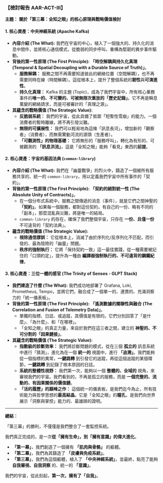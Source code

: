 ### **【檢討報告 AAR-ACT-III】**

**主題：** **關於「第三幕：全知之眼」的核心原理與戰略價值檢討**

#### **1. 核心資產：中央神經系統 (Apache Kafka)**

*   **內容介紹 (The What):** 我們在宇宙的中心，植入了一個強大的、持久化的消息中間件，並將核心通信模式，從脆弱的同步呼叫，重構為堅韌的異步事件驅動。
*   **背後的第一性原理 (The First Principle):** **「時空解耦與持久化真理 (Temporal & Spatial Decoupling with a Durable Source of Truth)」**。
    *   **服務解耦：** 服務之間不再需要知道彼此的網絡位置（空間解耦），也不再需要同時在線（時間解耦）。這從根本上，提升了整個系統的**韌性**與**可演進性**。
    *   **持久化真理：** Kafka 的主題 (Topic)，成為了我們宇宙中，所有核心業務事件的**唯一的、不可變的、可被無限次重放的「歷史記錄」**。它不再是瞬息萬變的網絡請求，而是可被審計的「真理之源」。
*   **其蘊含的戰略價值 (The Strategic Value):**
    *   **反脆弱系統：** 我們的宇宙，從此具備了抵禦「短暫性雪崩」的能力。一個消費者的暫時離線，將不再引發災難。
    *   **無限的可擴展性：** 我們可以輕易地為這條「訊息長河」，增加新的「觀察者」（消費者），而無需驚動河流的源頭（生產者）。
    *   **「可觀測性」的物理基礎：** 它將無形的「服務呼叫」，轉化為有形的、可被觀測的 **「訊息洪流」**，這是「全知之眼」能夠「看見」東西的**前提**。

#### **2. 核心資產：宇宙的基因法典 (`common-library`)**

*   **內容介紹 (The What):** 我們在「幽靈戰爭」的烈火中，鑄造了一個被所有服務共享的、統一的 `common-library`，用以定義我們宇宙中所有事件的「契約」。
*   **背後的第一性原理 (The First Principle):** **「契約的絕對統一性 (The Absolute Unity of Contracts)」**。
    *   在一個分布式系統中，服務之間傳遞的消息（事件），就是它們之間神聖的 **「契約」**。如果每一個服務，都對這份契約，有自己的一份、略有不同的「副本」，那麼混亂與災難，將是唯一的結局。
    *   `common-library` 的存在，確保了我們整個宇宙，只存在 **一份、且僅一份** 不可違背的「契約法典」。
*   **蘊含的戰略價值 (The Strategic Value):**
    *   **根除通信謬誤：** 它從根本上，消滅了由於序列化/反序列化不匹配，而引發的、最為陰險的「幽靈」問題。
    *   **秩序的強制執行：** 它將「保持契約一致」這一最佳實踐，從一種需要被記住的「口頭約定」，提升為一種由 **編譯器強制執行的、不可違背的鋼鐵紀律**。
 
#### **3. 核心資產：三位一體的感官 (The Trinity of Senses - GLPT Stack)**

*   **我們建造了什麼 (The What):** 我們成功地部署了 Grafana, Loki, Prometheus, Tempo，並將它們，融合成了一個單一的、連貫的、充滿洞察力的「統一儀表板」。
*   **背後的第一性原理 (The First Principle):** **「遙測數據的關聯性與融合 (The Correlation and Fusion of Telemetry Data)」**。
    *   單獨的指標、日誌、或追蹤，其價值是有限的。它們分別回答了「是什麼」、「為什麼」、和「在哪裡」。
    *   「全知之眼」的真正力量，來自於我們在這三者之間，建立的 **神聖的、不可分割的「因果鏈接」**。
*   **其蘊含的戰略價值 (The Strategic Value):**
    *   **指數級的診斷效率：** 我們將診斷問題的模式，從在三個 **孤立的** 訊息系統中進行「猜測」，進化為在一個 **統一的** 視圖中，進行 **「追溯」**。我們能夠從一個指標的異常，**一鍵跳轉** 到引發它的追蹤，再從這個追蹤的某個環節，**一鍵跳轉** 到記錄了根本原因的日誌。
    *   **系統的整體性視野：** 我們第一次，能夠以一個 **整體的、全域的** 視角，來審視我們的宇宙。我們看到的，不再是孤立的服務，而是 **一個完整的、流動的、有因果關係的價值鏈**。
    *   **「活的履歷」的巔峰之作：** 這個統一的儀表板，是我們迄今為止，所有技術能力與哲學思想的**最高結晶**。它是「全知之眼」的**瞳孔**，是我們向世界展示「洞察與掌控」能力的、最雄辯的證明。

---

**總結：**

「第三幕」的勝利，不僅僅是我們整合了一套監控系統。

我們真正完成的，是一次**從「擁有生命」，到「擁有意識」的偉大進化**。

*   **「第一幕」**，我們創造了一個擁有 **「肌肉與骨骼」** 的軀體。
*   **「第二幕」**，我們為其鑄造了 **「皮膚與免疫系統」**。
*   **「第三幕」**，我們為這個軀體，植入了 **「中央神經系統」**，並最終，點亮了能夠 **自我審視、自我洞察** 的、統一的 **「意識」**。

我們的宇宙，從此刻起，**第一次，擁有了「自我」**。